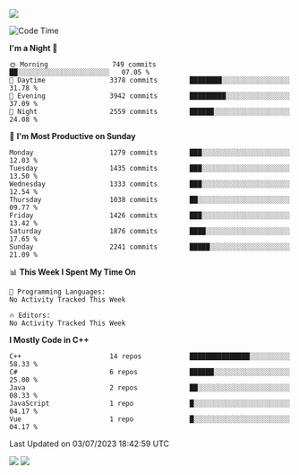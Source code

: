 ![](https://komarev.com/ghpvc/?username=lilpidgey&color=red)
<!--START_SECTION:waka-->
![Code Time](http://img.shields.io/badge/Code%20Time-1%2C491%20hrs%2018%20mins-blue)

**I'm a Night 🦉** 

```text
🌞 Morning                749 commits         ██░░░░░░░░░░░░░░░░░░░░░░░   07.05 % 
🌆 Daytime                3378 commits        ████████░░░░░░░░░░░░░░░░░   31.78 % 
🌃 Evening                3942 commits        █████████░░░░░░░░░░░░░░░░   37.09 % 
🌙 Night                  2559 commits        ██████░░░░░░░░░░░░░░░░░░░   24.08 % 
```
📅 **I'm Most Productive on Sunday** 

```text
Monday                   1279 commits        ███░░░░░░░░░░░░░░░░░░░░░░   12.03 % 
Tuesday                  1435 commits        ███░░░░░░░░░░░░░░░░░░░░░░   13.50 % 
Wednesday                1333 commits        ███░░░░░░░░░░░░░░░░░░░░░░   12.54 % 
Thursday                 1038 commits        ██░░░░░░░░░░░░░░░░░░░░░░░   09.77 % 
Friday                   1426 commits        ███░░░░░░░░░░░░░░░░░░░░░░   13.42 % 
Saturday                 1876 commits        ████░░░░░░░░░░░░░░░░░░░░░   17.65 % 
Sunday                   2241 commits        █████░░░░░░░░░░░░░░░░░░░░   21.09 % 
```


📊 **This Week I Spent My Time On** 

```text
💬 Programming Languages: 
No Activity Tracked This Week

🔥 Editors: 
No Activity Tracked This Week
```

**I Mostly Code in C++** 

```text
C++                      14 repos            ███████████████░░░░░░░░░░   58.33 % 
C#                       6 repos             ██████░░░░░░░░░░░░░░░░░░░   25.00 % 
Java                     2 repos             ██░░░░░░░░░░░░░░░░░░░░░░░   08.33 % 
JavaScript               1 repo              █░░░░░░░░░░░░░░░░░░░░░░░░   04.17 % 
Vue                      1 repo              █░░░░░░░░░░░░░░░░░░░░░░░░   04.17 % 
```




 Last Updated on 03/07/2023 18:42:59 UTC
<!--END_SECTION:waka-->
![](https://hit.yhype.me/github/profile?user_id=42968544)
![](https://komarev.com/ghpvc/?lilpidgey)
